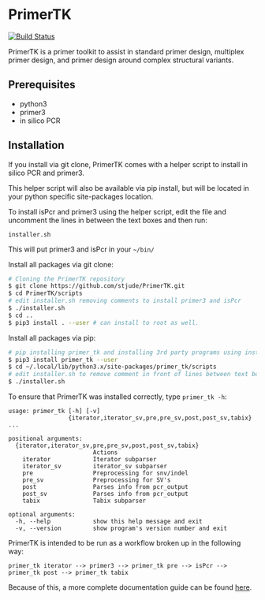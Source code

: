 PrimerTK
========

[![Build Status](https://travis-ci.com/stjude/PrimerTK.svg?token=SGuFQqVLXJfs4J1ta2wA&branch=development)](https://travis-ci.com/stjude/PrimerTK)

PrimerTK is a primer toolkit to assist in standard primer design, multiplex primer design, and primer design around complex structural variants.

Prerequisites
-------------

* python3
* primer3
* in silico PCR

Installation
------------

If you install via git clone, PrimerTK comes with a helper script to install in silico PCR and primer3.

This helper script will also be available via pip install, but will be located in your python specific site-packages location.

To install isPcr and primer3 using the helper script, edit the file and uncomment the lines in between the text boxes and then run:

`installer.sh`

This will put primer3 and isPcr in your `~/bin/`

Install all packages via git clone:

```bash
# Cloning the PrimerTK repository
$ git clone https://github.com/stjude/PrimerTK.git 
$ cd PrimerTK/scripts
# edit installer.sh removing comments to install primer3 and isPcr
$ ./installer.sh
$ cd ..
$ pip3 install . --user # can install to root as well.
```

Install all packages via pip:

```bash
# pip installing primer_tk and installing 3rd party programs using installer.sh
$ pip3 install primer_tk --user
$ cd ~/.local/lib/python3.x/site-packages/primer_tk/scripts
# edit installer.sh to remove comment in front of lines between text boxes.
$ ./installer.sh
```

To ensure that PrimerTK was installed correctly, type `primer_tk -h`:

```
usage: primer_tk [-h] [-v]
                 {iterator,iterator_sv,pre,pre_sv,post,post_sv,tabix} ...

positional arguments:
  {iterator,iterator_sv,pre,pre_sv,post,post_sv,tabix}
                        Actions
    iterator            Iterator subparser
    iterator_sv         iterator_sv subparser
    pre                 Preprocessing for snv/indel
    pre_sv              Preprocessing for SV's
    post                Parses info from pcr_output
    post_sv             Parses info from pcr_output
    tabix               Tabix subparser

optional arguments:
  -h, --help            show this help message and exit
  -v, --version         show program's version number and exit
```

PrimerTK is intended to be run as a workflow broken up in the following way:

```
primer_tk iterator --> primer3 --> primer_tk pre --> isPcr --> primer_tk post --> primer_tk tabix
```

Because of this, a more complete documentation guide can be found [here](https://drkennetz.github.io/PrimerTK.github.io/).